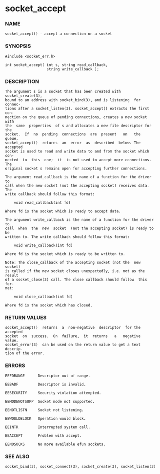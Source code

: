 # socket_accept

### NAME

    socket_accept() - accept a connection on a socket

### SYNOPSIS

    #include <socket_err.h>

    int socket_accept( int s, string read_callback,
                       string write_callback );

### DESCRIPTION

    The argument s is a socket that has been created with socket_create(3),
    bound to an address with socket_bind(3), and is listening  for  connec‐
    tions after a socket_listen(3). socket_accept() extracts the first con‐
    nection on the queue of pending connections, creates a new socket  with
    the  same  properties  of s and allocates a new file descriptor for the
    socket.  If  no  pending  connections  are  present   on   the   queue,
    socket_accept()  returns  an  error  as  described  below. The accepted
    socket is used to read and write data to and from the socket which con‐
    nected  to  this  one;  it  is not used to accept more connections. The
    original socket s remains open for accepting further connections.

    The argument read_callback is the name of a function for the driver  to
    call when the new socket (not the accepting socket) receives data.  The
    write callback should follow this format:

        void read_callback(int fd)

    Where fd is the socket which is ready to accept data.

    The argument write_callback is the name of a function for the driver to
    call  when  the  new  socket  (not the accepting socket) is ready to be
    written to. The write callback should follow this format:

        void write_callback(int fd)

    Where fd is the socket which is ready to be written to.

    Note: The close_callback of the accepting socket (not the  new  socket)
    is called if the new socket closes unexpectedly, i.e. not as the result
    of a socket_close(3) call. The close callback should follow  this  for‐
    mat:

        void close_callback(int fd)

    Where fd is the socket which has closed.

### RETURN VALUES

    socket_accept()  returns  a  non-negative  descriptor  for the accepted
    socket  on  success.  On  failure,  it  returns   a   negative   value.
    socket_error(3)  can be used on the return value to get a text descrip‐
    tion of the error.

### ERRORS

    EEFDRANGE      Descriptor out of range.

    EEBADF         Descriptor is invalid.

    EESECURITY     Security violation attempted.

    EEMODENOTSUPP  Socket mode not supported.

    EENOTLISTN     Socket not listening.

    EEWOULDBLOCK   Operation would block.

    EEINTR         Interrupted system call.

    EEACCEPT       Problem with accept.

    EENOSOCKS      No more available efun sockets.

### SEE ALSO

    socket_bind(3), socket_connect(3), socket_create(3), socket_listen(3)

